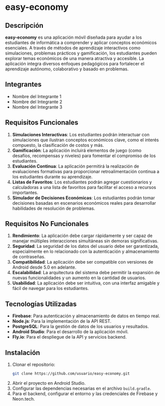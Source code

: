 # easy-economy

## Descripción
**easy-economy** es una aplicación móvil diseñada para ayudar a los estudiantes de informática a comprender y aplicar conceptos económicos esenciales. A través de métodos de aprendizaje interactivos como simulaciones, problemas prácticos y gamificación, los estudiantes pueden explorar temas económicos de una manera atractiva y accesible. La aplicación integra diversos enfoques pedagógicos para fortalecer el aprendizaje autónomo, colaborativo y basado en problemas.

## Integrantes
- Nombre del Integrante 1
- Nombre del Integrante 2
- Nombre del Integrante 3

## Requisitos Funcionales
1. **Simulaciones Interactivas**: Los estudiantes podrán interactuar con simulaciones que ilustran conceptos económicos clave, como el interés compuesto, la clasificación de costos y más.
2. **Gamificación**: La aplicación incluirá elementos de juego (como desafíos, recompensas y niveles) para fomentar el compromiso de los estudiantes.
3. **Evaluación Continua**: La aplicación permitirá la realización de evaluaciones formativas para proporcionar retroalimentación continua a los estudiantes durante su aprendizaje.
4. **Listas de Favoritos**: Los estudiantes podrán agregar cuestionarios y calculadoras a una lista de favoritos para facilitar el acceso a recursos importantes.
5. **Simulador de Decisiones Económicas**: Los estudiantes podrán tomar decisiones basadas en escenarios económicos reales para desarrollar habilidades de resolución de problemas.

## Requisitos No Funcionales
1. **Rendimiento**: La aplicación debe cargar rápidamente y ser capaz de manejar múltiples interacciones simultáneas sin demoras significativas.
2. **Seguridad**: La seguridad de los datos del usuario debe ser garantizada, especialmente en lo relacionado con la autenticación y almacenamiento de contraseñas.
3. **Compatibilidad**: La aplicación debe ser compatible con versiones de Android desde 5.0 en adelante.
4. **Escalabilidad**: La arquitectura del sistema debe permitir la expansión de nuevas funcionalidades y un aumento en la cantidad de usuarios.
5. **Usabilidad**: La aplicación debe ser intuitiva, con una interfaz amigable y fácil de navegar para los estudiantes.

## Tecnologías Utilizadas
- **Firebase**: Para autenticación y almacenamiento de datos en tiempo real.
- **Node.js**: Para la implementación de la API REST.
- **PostgreSQL**: Para la gestión de datos de los usuarios y resultados.
- **Android Studio**: Para el desarrollo de la aplicación móvil.
- **Fly.io**: Para el despliegue de la API y servicios backend.

## Instalación
1. Clonar el repositorio:
    ```bash
    git clone https://github.com/usuario/easy-economy.git
    ```
2. Abrir el proyecto en Android Studio.
3. Configurar las dependencias necesarias en el archivo `build.gradle`.
4. Para el backend, configurar el entorno y las credenciales de Firebase y Neon.tech.